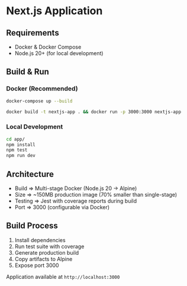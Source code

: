 # Next.js Application

## Requirements
- Docker & Docker Compose
- Node.js 20+ (for local development)

## Build & Run

### Docker (Recommended)
```bash
docker-compose up --build

docker build -t nextjs-app . && docker run -p 3000:3000 nextjs-app
```

### Local Development
```bash
cd app/
npm install
npm test
npm run dev
```

## Architecture
- Build => Multi-stage Docker (Node.js 20 → Alpine)
- Size => ~150MB production image (70% smaller than single-stage)
- Testing => Jest with coverage reports during build
- Port => 3000 (configurable via Docker)

## Build Process
1. Install dependencies
2. Run test suite with coverage
3. Generate production build
4. Copy artifacts to Alpine
5. Expose port 3000

Application available at `http://localhost:3000`